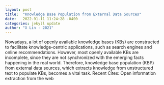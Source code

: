 ```yaml
---
layout: post
title:  "Knowledge Base Population from External Data Sources"
date:   2022-01-11 11:24:28 -0400
categories: jekyll update
author: "X Lin - 2021"
---
```

Nowadays, a lot of openly available knowledge bases (KBs) are constructed to facilitate knowledge-centric applications, such as search engines and online recommendations. However, most openly available KBs are incomplete, since they are not synchronized with the emerging facts happening in the real world. Therefore, knowledge base population (KBP) from external data sources, which extracts knowledge from unstructured text to populate KBs, becomes a vital task. Recent Cites: Open information extraction from the web